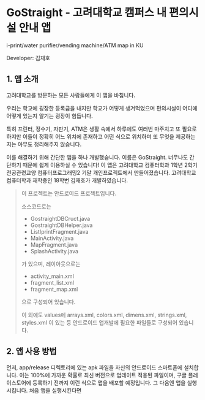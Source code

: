 # GoStraight - 고려대학교 캠퍼스 내 편의시설 안내 앱
i-print/water purifier/vending machine/ATM map in KU

Developer: 김재호

## 1. 앱 소개
고려대학교를 방문하는 모든 사람들에게 이 앱을 바칩니다.

우리는 학교에 굉장한 등록금을 내지만 학교가 어떻게 생겨먹었으며 편의시설이 어디에 어떻게 있는지 알기는 굉장이 힘듭니다.

특히 프린터, 정수기, 자판기, ATM은 생활 속에서 하루에도 여러번 마주치고 또 필요로 하지만 이들이 정확히 어느 위치에 존재하고 어떤 식으로 위치하며 또 무엇을 제공하는지는 아무도 정리해주지 않습니다.

이를 해결하기 위해 간단한 앱을 하나 개발했습니다. 이름은 GoStraight. 너무나도 간단하기 때문에 쉽게 이용하실 수 있습니다!
    이 앱은 고려대학교 컴퓨터학과 1학년 2학기 전공관련교양 컴퓨터프로그래밍2 기말 개인프로젝트에서 만들어졌습니다.
    고려대학교 컴퓨터학과 재학중인 18학번 김재호가 개발하였습니다.
> 이 프로젝트는 안드로이드 프로젝트입니다.
>
> 소스코드로는
> - GostraightDBCruct.java
> - GostraightDBHelper.java
> - ListIprintFragment.java
> - MainActivity.java
> - MapFragment.java
> - SplashActivity.java
>
> 가 있으며, 레이아웃으로는
> - activity_main.xml
> - fragment_list.xml
> - fragment_map.xml
>
> 으로 구성되어 있습니다.
>
> 이 외에도 values에 arrays.xml, colors.xml, dimens.xml, strings.xml, styles.xml 이 있는 등 안드로이드 앱개발에 필요한 파일들로 구성되어 있습니다.

## 2. 앱 사용 방법
먼저, app/release 디렉토리에 있는 apk 파일을 자신의 안드로이드 스마트폰에 설치합니다. 이는 100%에 가까운 확률로 최신 버전으로 업데이트 적용된 파일이며, 구글 플레이스토어에 등록하기 전까지 이런 식으로 앱을 배포할 예정입니다.
그 다음엔 앱을 실행시킵니다. 처음 앱을 실행시킨다면

